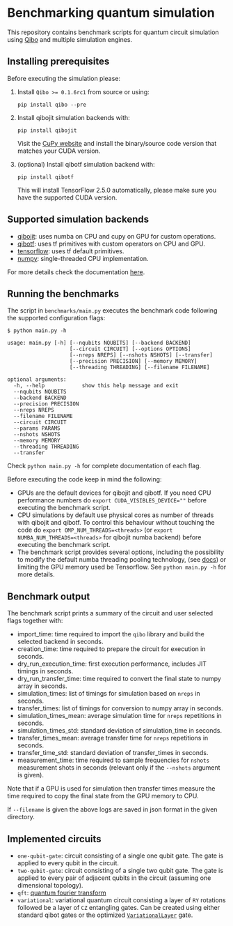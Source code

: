 # Benchmarking quantum simulation

This repository contains benchmark scripts for quantum circuit simulation using
[Qibo](https://github.com/qiboteam/qibo) and multiple simulation engines.

## Installing prerequisites

Before executing the simulation please:

1. Install `Qibo >= 0.1.6rc1` from source or using:
    ```
    pip install qibo --pre
    ```

2. Install qibojit simulation backends with:
    ```
    pip install qibojit
    ```
    Visit the [CuPy website](https://cupy.dev/) and install the binary/source code version that matches your CUDA version.

3. (optional) Install qibotf simulation backend with:
    ```
    pip install qibotf
    ```
    This will install TensorFlow 2.5.0 automatically, please make sure you have the supported CUDA version.

## Supported simulation backends

- [qibojit](https://github.com/qiboteam/qibojit): uses numba on CPU and cupy on GPU for custom operations.
- [qibotf](https://github.com/qiboteam/qibotf): uses tf primitives with custom operators on CPU and GPU.
- [tensorflow](https://www.tensorflow.org/): uses tf default primitives.
- [numpy](https://numpy.org/): single-threaded CPU implementation.

For more details check the documentation [here](https://qibo.readthedocs.io/en/latest/installation.html).

## Running the benchmarks

The script in `benchmarks/main.py` executes the benchmark code following the supported configuration flags:

```
$ python main.py -h

usage: main.py [-h] [--nqubits NQUBITS] [--backend BACKEND]
                    [--circuit CIRCUIT] [--options OPTIONS]
                    [--nreps NREPS] [--nshots NSHOTS] [--transfer]
                    [--precision PRECISION] [--memory MEMORY]
                    [--threading THREADING] [--filename FILENAME]

optional arguments:
  -h, --help            show this help message and exit
  --nqubits NQUBITS
  --backend BACKEND
  --precision PRECISION
  --nreps NREPS
  --filename FILENAME
  --circuit CIRCUIT
  --params PARAMS
  --nshots NSHOTS
  --memory MEMORY
  --threading THREADING
  --transfer
```

Check `python main.py -h` for complete documentation of each flag.

Before executing the code keep in mind the following:
- GPUs are the default devices for qibojit and qibotf. If you need CPU performance numbers do `export CUDA_VISIBLES_DEVICE=""` before executing the benchmark script.
- CPU simulations by default use physical cores as number of threads with qibojit and qibotf. To control this behaviour without touching the code do `export OMP_NUM_THREADS=<threads>` (or `export NUMBA_NUM_THREADS=<threads>` for qibojit numba backend) before executing the benchmark script.
- The benchmark script provides several options, including the possibility to modify the default numba threading pooling technology, (see [docs](https://numba.pydata.org/numba-doc/latest/developer/threading_implementation.html#notes-on-numba-s-threading-implementation)) or limiting the GPU memory used be Tensorflow. See `python main.py -h` for more details.

## Benchmark output

The benchmark script prints a summary of the circuit and user selected flags together with:
- import_time: time required to import the `qibo` library and build the selected backend in seconds.
- creation_time: time required to prepare the circuit for execution in seconds.
- dry_run_execution_time: first execution performance, includes JIT timings in seconds.
- dry_run_transfer_time: time required to convert the final state to numpy array in seconds.
- simulation_times: list of timings for simulation based on `nreps` in seconds.
- transfer_times: list of timings for conversion to numpy array in seconds.
- simulation_times_mean: average simulation time for `nreps` repetitions in seconds.
- simulation_times_std: standard deviation of simulation_time in seconds.
- transfer_times_mean: average transfer time for `nreps` repetitions in seconds.
- transfer_time_std: standard deviation of transfer_times in seconds.
- measurement_time: time required to sample frequencies for `nshots` measurement shots in seconds (relevant only if the `--nshots` argument is given).

Note that if a GPU is used for simulation then transfer times measure the time required to copy the final state from the GPU memory to CPU.

If `--filename` is given the above logs are saved in json format in the given directory.


## Implemented circuits

- `one-qubit-gate`: circuit consisting of a single one qubit gate. The gate is applied to every qubit in the circuit.
- `two-qubit-gate`: circuit consisting of a single two qubit gate. The gate is applied to every pair of adjacent qubits in the circuit (assuming one dimensional topology).
- `qft`: [quantum fourier transform](https://en.wikipedia.org/wiki/Quantum_Fourier_transform)
- `variational`: variational quantum circuit consisting a layer of `RY` rotations followed be a layer of `CZ` entangling gates. Can be created using either standard qibot gates or the optimized [`VariationalLayer`](https://qibo.readthedocs.io/en/latest/qibo.html#variational-layer) gate.

